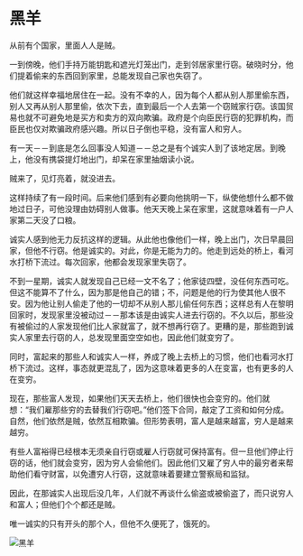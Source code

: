 # **黑羊**

  从前有个国家，里面人人是贼。

  一到傍晚，他们手持万能钥匙和遮光灯笼出门，走到邻居家里行窃。破晓时分，他们提着偷来的东西回到家里，总能发现自己家也失窃了。

  他们就这样幸福地居住在一起。没有不幸的人，因为每个人都从别人那里偷东西，别人又再从别人那里偷，依次下去，直到最后一个人去第一个窃贼家行窃。该国贸易也就不可避免地是买方和卖方的双向欺骗。政府是个向臣民行窃的犯罪机构，而臣民也仅对欺骗政府感兴趣。所以日子倒也平稳，没有富人和穷人。

   有一天－－到底是怎么回事没人知道－－总之是有个诚实人到了该地定居。到晚上，他没有携袋提灯地出门，却呆在家里抽烟读小说。

   贼来了，见灯亮着，就没进去。

   这样持续了有一段时间。后来他们感到有必要向他挑明一下，纵使他想什么都不做地过日子，可他没理由妨碍别人做事。他天天晚上呆在家里，这就意味着有一户人家第二天没了口粮。

   诚实人感到他无力反抗这样的逻辑。从此他也像他们一样，晚上出门，次日早晨回家，但他不行窃。他是诚实的。对此，你是无能为力的。他走到远处的桥上，看河水打桥下流过。每次回家，他都会发现家里失窃了。

   不到一星期，诚实人就发现自己已经一文不名了；他家徒四壁，没任何东西可吃。但这不能算不了什么，因为那是他自己的错；不，问题是他的行为使其他人很不安。因为他让别人偷走了他的一切却不从别人那儿偷任何东西；这样总有人在黎明回家时，发现家里没被动过－－那本该是由诚实人进去行窃的。不久以后，那些没有被偷过的人家发现他们比人家就富了，就不想再行窃了。更糟的是，那些跑到诚实人家里去行窃的人，总发现里面空空如也，因此他们就变穷了。

   同时，富起来的那些人和诚实人一样，养成了晚上去桥上的习惯，他们也看河水打桥下流过。这样，事态就更混乱了，因为这意味着更多的人在变富，也有更多的人在变穷。

   现在，那些富人发现，如果他们天天去桥上，他们很快也会变穷的。他们就想：“我们雇那些穷的去替我们行窃吧。”他们签下合同，敲定了工资和如何分成。自然，他们依然是贼，依然互相欺骗。但形势表明，富人是越来越富，穷人是越来越穷。

   有些人富裕得已经根本无须亲自行窃或雇人行窃就可保持富有。但一旦他们停止行窃的话，他们就会变穷，因为穷人会偷他们。因此他们又雇了穷人中的最穷者来帮助他们看守财富，以免遭穷人行窃，这就意味着要建立警察局和监狱。

   因此，在那诚实人出现后没几年，人们就不再谈什么偷盗或被偷盗了，而只说穷人和富人；但他们个个都还是贼。

   唯一诚实的只有开头的那个人，但他不久便死了，饿死的。

 ![黑羊](https://bkimg.cdn.bcebos.com/pic/a08b87d6277f9e2f99635d6a1b30e924b899f37a?x-bce-process=image/watermark,g_7,image_d2F0ZXIvYmFpa2U3Mg==,xp_5,yp_5)
